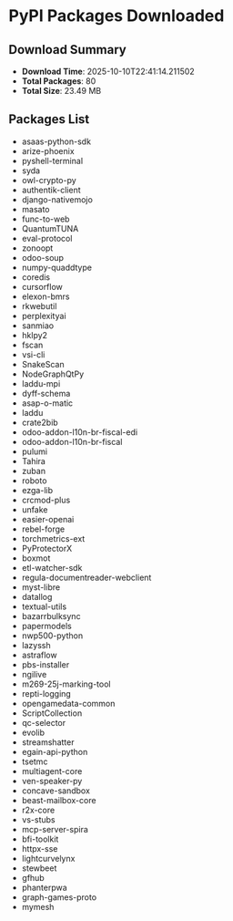 # PyPI Packages Downloaded

## Download Summary
- **Download Time**: 2025-10-10T22:41:14.211502
- **Total Packages**: 80
- **Total Size**: 23.49 MB

## Packages List
- asaas-python-sdk
- arize-phoenix
- pyshell-terminal
- syda
- owl-crypto-py
- authentik-client
- django-nativemojo
- masato
- func-to-web
- QuantumTUNA
- eval-protocol
- zonoopt
- odoo-soup
- numpy-quaddtype
- coredis
- cursorflow
- elexon-bmrs
- rkwebutil
- perplexityai
- sanmiao
- hklpy2
- fscan
- vsi-cli
- SnakeScan
- NodeGraphQtPy
- laddu-mpi
- dyff-schema
- asap-o-matic
- laddu
- crate2bib
- odoo-addon-l10n-br-fiscal-edi
- odoo-addon-l10n-br-fiscal
- pulumi
- Tahira
- zuban
- roboto
- ezga-lib
- crcmod-plus
- unfake
- easier-openai
- rebel-forge
- torchmetrics-ext
- PyProtectorX
- boxmot
- etl-watcher-sdk
- regula-documentreader-webclient
- myst-libre
- datallog
- textual-utils
- bazarrbulksync
- papermodels
- nwp500-python
- lazyssh
- astraflow
- pbs-installer
- ngilive
- m269-25j-marking-tool
- repti-logging
- opengamedata-common
- ScriptCollection
- qc-selector
- evolib
- streamshatter
- egain-api-python
- tsetmc
- multiagent-core
- ven-speaker-py
- concave-sandbox
- beast-mailbox-core
- r2x-core
- vs-stubs
- mcp-server-spira
- bfi-toolkit
- httpx-sse
- lightcurvelynx
- stewbeet
- gfhub
- phanterpwa
- graph-games-proto
- mymesh
